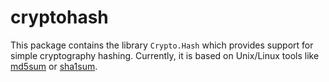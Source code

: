 cryptohash
==========

This package contains the library `Crypto.Hash`
which provides support for simple cryptography hashing.
Currently, it is based on Unix/Linux tools like
[md5sum](https://en.wikipedia.org/wiki/Md5sum) or
[sha1sum](https://en.wikipedia.org/wiki/Sha1sum).
